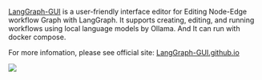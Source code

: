 [LangGraph-GUI](https://github.com/LangGraph-GUI/LangGraph-GUI) is a user-friendly interface editor for Editing Node-Edge workflow Graph with LangGraph. It supports creating, editing, and running workflows using local language models by Ollama. And It can run with docker compose.

For more infomation, please see official site: [LangGraph-GUI.github.io](https://LangGraph-GUI.github.io)

![](https://langgraph-gui.github.io/cover.webp)
